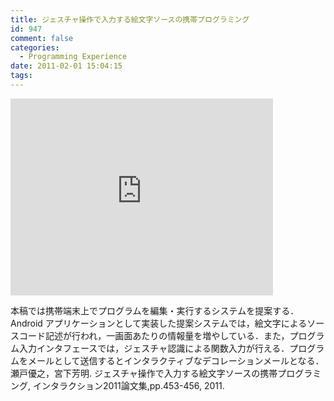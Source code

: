 ```yaml
---
title: ジェスチャ操作で入力する絵文字ソースの携帯プログラミング
id: 947
comment: false
categories:
  - Programming Experience
date: 2011-02-01 15:04:15
tags:
---
```



<iframe width="420" height="315" src="https://www.youtube.com/embed/3ug5r690mxc" frameborder="0" allowfullscreen></iframe>



本稿では携帯端末上でプログラムを編集・実行するシステムを提案する．Android アプリケーションとして実装した提案システムでは，絵文字によるソースコード記述が行われ，一画面あたりの情報量を増やしている．また，プログラム入力インタフェースでは，ジェスチャ認識による関数入力が行える．プログラムをメールとして送信するとインタラクティブなデコレーションメールとなる．
瀬戸優之，宮下芳明. ジェスチャ操作で入力する絵文字ソースの携帯プログラミング, インタラクション2011論文集,pp.453-456, 2011.
